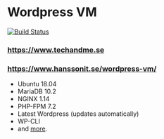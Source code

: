 # Wordpress VM
[![Build Status](https://travis-ci.org/techandme/wordpress-vm.svg?branch=master)](https://travis-ci.org/techandme/wordpress-vm)

### https://www.techandme.se
### https://www.hanssonit.se/wordpress-vm/

- Ubuntu 18.04
- MariaDB 10.2
- NGINX 1.14
- PHP-FPM 7.2
- Latest Wordpress (updates automatically)
- WP-CLI
- and [more](https://docs.hanssonit.se/s/W6fMouPiqQz3_Mog/virtual-machines-vm/d/W7jL1OPiqQz3_MtV/wordpress-vm-machine-configuration).
